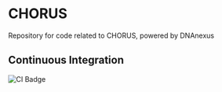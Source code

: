 # CHORUS
Repository for code related to CHORUS, powered by DNAnexus

## Continuous Integration
![CI Badge](https://travis-ci.org/dxsg/chorus.svg?branch=master)
